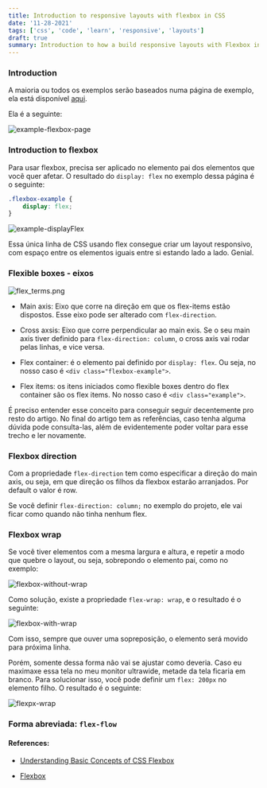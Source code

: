 ```yaml
---
title: Introduction to responsive layouts with flexbox in CSS
date: '11-28-2021'
tags: ['css', 'code', 'learn', 'responsive', 'layouts']
draft: true
summary: Introduction to how a build responsive layouts with Flexbox in CSS
---
```


### Introduction

A maioria ou todos os exemplos serão baseados numa página de exemplo, ela está disponível [aqui](https://gist.github.com/vit0rr/7409ea0efdf47b56728e7125a2644cb1).

Ela é a seguinte:

![example-flexbox-page](https://i.imgur.com/CVBWOTS.png)

### Introduction to flexbox

Para usar flexbox, precisa ser aplicado no elemento pai dos elementos que você quer afetar. O resultado do `display: flex` no exemplo dessa página é o seguinte:
```css
.flexbox-example {
    display: flex;
}
```
![example-displayFlex](https://i.imgur.com/OnUZvoM.png)

Essa única linha de CSS usando flex consegue criar um layout responsivo, com espaço entre os elementos iguais entre si estando lado a lado. Genial.

### Flexible boxes - eixos

![flex_terms.png](https://i.imgur.com/upLbBGL.png)

- Main axis: Eixo que corre na direção em que os flex-items estão dispostos. Esse eixo pode ser alterado com `flex-direction`.

- Cross axsis: Eixo que corre perpendicular ao main exis. Se o seu main axis tiver definido para `flex-direction: column`, o cross axis vai rodar pelas linhas, e vice versa.

- Flex container: é o elemento pai definido por `display: flex`. Ou seja, no nosso caso é `<div class="flexbox-example">`.

- Flex items: os itens iniciados como flexible boxes dentro do flex container são os flex items. No nosso caso é `<div class="example">`.

É preciso entender esse conceito para conseguir seguir decentemente pro resto do artigo. No final do artigo tem as referências, caso tenha alguma dúvida pode consulta-las, além de evidentemente poder voltar para esse trecho e ler novamente.

### Flexbox direction

Com a propriedade `flex-direction` tem como especificar a direção do main axis, ou seja, em que direção os filhos da flexbox estarão arranjados. Por default o valor é row.

Se você definir `flex-direction: column;` no exemplo do projeto, ele vai ficar como quando não tinha nenhum flex.

### Flexbox wrap

Se você tiver elementos com a mesma largura e altura, e repetir a modo que quebre o layout, ou seja, sobrepondo o elemento pai, como no exemplo:

![flexbox-without-wrap](https://i.imgur.com/CoFHmht.png)

Como solução, existe a propriedade `flex-wrap: wrap`, e o resultado é o seguinte:

![flexbox-with-wrap](https://i.imgur.com/QEriUvf.png)

Com isso, sempre que ouver uma sopreposição, o elemento será movido para próxima linha.

Porém, somente dessa forma não vai se ajustar como deveria. Caso eu maximaxe essa tela no meu monitor ultrawide, metade da tela ficaria em branco. Para solucionar isso, você pode definir um `flex: 200px` no elemento filho. O resultado é o seguinte:

![flexpx-wrap](https://i.imgur.com/QrM6GSz.png)

### Forma abreviada: `flex-flow`

#### References:

- [Understanding Basic Concepts of CSS Flexbox](https://codeburst.io/understanding-basic-concepts-of-css-flexbox-ffa657dc39c1)

- [Flexbox](https://developer.mozilla.org/pt-BR/docs/Learn/CSS/CSS_layout/Flexbox)